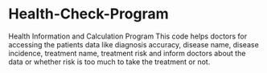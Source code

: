# Health-Check-Program

Health Information and Calculation Program
This code helps doctors for accessing the patients data like diagnosis accuracy, disease name, disease
incidence, treatment name, treatment risk and inform doctors about the data or whether risk is
too much to take the treatment or not.
